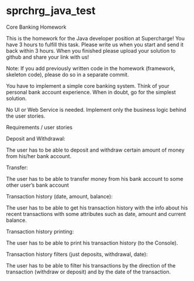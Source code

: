 # sprchrg_java_test
Core Banking Homework

This is the homework for the Java developer position at Supercharge! You have 3 hours to fulfill this task. Please write us when you start and send it back within 3 hours. When you finished please upload your solution to github and share your link with us!


Note: If you add previously written code in the homework (framework, skeleton code), please do so in a separate commit. 

You have to implement a simple core banking system. Think of your personal bank account experience. When in doubt, go for the simplest solution.

No UI or Web Service is needed. Implement only the business logic behind the user stories.

Requirements / user stories

Deposit and Withdrawal:

The user has to be able to deposit and withdraw certain amount of money from his/her bank account.

Transfer:

The user has to be able to transfer money from his bank account to some other user’s bank account

Transaction history (date, amount, balance):

The user has to be able to get his transaction history with the info about his recent transactions with some attributes such as date, amount and current balance.

Transaction history printing:

The user has to be able to print his transaction history (to the Console).

Transaction history filters (just deposits, withdrawal, date):

The user has to be able to filter his transactions by the direction of the transaction (withdraw or deposit) and by the date of the transaction.
